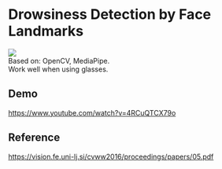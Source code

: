 # Drowsiness Detection by Face Landmarks
![](https://i.postimg.cc/DfbdzbCJ/ddetec.png)
<br>Based on: OpenCV, MediaPipe.
<br>Work well when using glasses.
## Demo
https://www.youtube.com/watch?v=4RCuQTCX79o
## Reference
https://vision.fe.uni-lj.si/cvww2016/proceedings/papers/05.pdf
